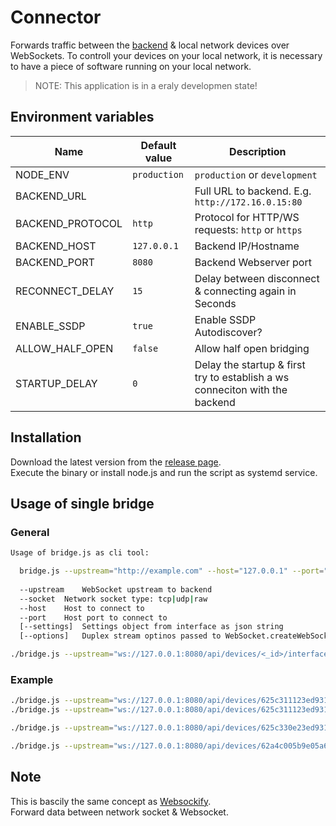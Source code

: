 # Connector
Forwards traffic between the [backend](https://github.com/OpenHausIO/backend) &amp; local network devices over WebSockets.
To controll your devices on your local network, it is necessary to have a piece of software running on your local network.

> NOTE: This application is in a eraly developmen state!

## Environment variables
| Name             | Default value | Description                                                                 |
| ---------------- | ------------- | --------------------------------------------------------------------------- |
| NODE_ENV         | `production`  | `production` or `development`                                               |
| BACKEND_URL      |               | Full URL to backend. E.g. `http://172.16.0.15:80`                           |
| BACKEND_PROTOCOL | `http`        | Protocol for HTTP/WS requests: `http` or `https`                            |
| BACKEND_HOST     | `127.0.0.1`   | Backend IP/Hostname                                                         |
| BACKEND_PORT     | `8080`        | Backend Webserver port                                                      |
| RECONNECT_DELAY  | `15`          | Delay between disconnect & connecting again in Seconds                      |
| ENABLE_SSDP      | `true`        | Enable SSDP Autodiscover?                                                   |
| ALLOW_HALF_OPEN  | `false`       | Allow half open bridging                                                    |
| STARTUP_DELAY    | `0`           | Delay the startup & first try to establish a ws conneciton with the backend |

## Installation
Download the latest version from the [release page](https://github.com/OpenHausIO/connector/releases).<br />
Execute the binary or install node.js and run the script as systemd service.

## Usage of single bridge
### General
```sh
Usage of bridge.js as cli tool: 

  bridge.js --upstream="http://example.com" --host="127.0.0.1" --port="8080" 
  
  --upstream	WebSocket upstream to backend
  --socket	Network socket type: tcp|udp|raw
  --host	Host to connect to
  --port	Host port to connect to
  [--settings]	Settings object from interface as json string
  [--options]	Duplex stream optinos passed to WebSocket.createWebSocketStream
```

```sh
./bridge.js --upstream="ws://127.0.0.1:8080/api/devices/<_id>/interfaces/<_id>" --socket="tcp" --host="<host>" --port="<port>"
```

### Example
```sh
./bridge.js --upstream="ws://127.0.0.1:8080/api/devices/625c311123ed9311d25efbeb/interfaces/625c311123ed9311d25efbec" --host="licht.lan" --port="443"
./bridge.js --upstream="ws://127.0.0.1:8080/api/devices/625c311123ed9311d25efbeb/interfaces/625c311123ed9311d25efbec" --host="licht.lan" --port="80"
```

```sh
./bridge.js --upstream="ws://127.0.0.1:8080/api/devices/625c330e23ed9311d25efbee/interfaces/625c330e23ed9311d25efbef" --host="av-receiver.lan" --port="60128"
```

```sh
./bridge.js --upstream="ws://127.0.0.1:8080/api/devices/62a4c005b9e05a649f6cec57/interfaces/62a4c005b9e05a649f6cec58" --host="samsung-tv.lan" --port="8080"
```

## Note
This is bascily the same concept as [Websockify](https://github.com/novnc/websockify).<br />
Forward data between network socket & Websocket.